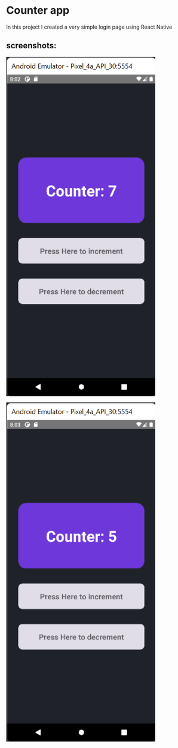 # Counter app
 
 In this project I created a very simple login page using React Native

## screenshots: 

![](./screenshots/Screenshot%202022-01-23%20200254.png)

![](./screenshots/Screenshot%202022-01-23%20200308.png)
